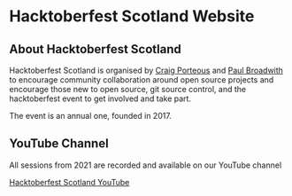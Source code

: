# Hacktoberfest Scotland Website

## About Hacktoberfest Scotland

Hacktoberfest Scotland is organised by [Craig Porteous](https://github.com/cporteou) and [Paul Broadwith](https://github.com/pauby) to encourage community collaboration around open source projects and encourage those new to open source, git source control, and the hacktoberfest event to get involved and take part.

The event is an annual one, founded in 2017.

## YouTube Channel

All sessions from 2021 are recorded and available on our YouTube channel

[Hacktoberfest Scotland YouTube](https://www.youtube.com/channel/UCQrTnGGwXZdUVyR3Q9IFxPw)